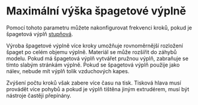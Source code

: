 Maximální výška špagetové výplně
====
Pomocí tohoto parametru můžete nakonfigurovat frekvenci kroků, pokud je špagetová výplň [stupňová](spaghetti_infill_stepped.md).

Výroba špagetové výplně více kroky umožňuje rovnoměrnější rozložení špaget po celém objemu výplně. Materiál se může rozšířit do záhybů modelu. Pokud má špagetová výplň vytvářet pružnou výplň, zabraňuje se tímto slabým stránkám výplně. Pokud se špagetová výplň použije jako nálev, nebude mít výplň tolik vzduchových kapes.

Zvýšení počtu kroků však zabere více času na tisk. Tisková hlava musí provádět více pohybů a pokud je výplň tištěna jiným extrudérem, musí být nástroje častěji přepínány.
